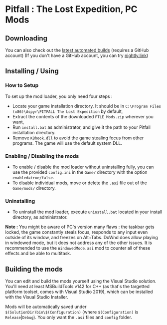 # Pitfall : The Lost Expedition, PC Mods

## Downloading

You can also check out the [latest automated builds](/../../actions/workflows/build-mods.yml?query=event%3Apush+is%3Asuccess+branch%3Amaster) (requires a GitHub account)
(If you don't have a GitHub account, you can try [nightly.link](https://nightly.link/DaveUltra/ptle/workflows/build-mods/master))

## Installing / Using

### How to Setup

To set up the mod loader, you only need four steps :

- Locate your game installation directory. It should be in `C:\Program Files (x86)\Aspyr\PITFALL The Lost Expedition` by default,
- Extract the contents of the downloaded `PTLE_Mods.zip` wherever you want,
- Run `install.bat` as administrator, and give it the path to your Pitfall installation directory.
- Remove `KBhook.dll` to avoid the game stealing focus from other programs. The game will use the default system DLL.

### Enabling / Disabling the mods

- To enable / disable the mod loader without uninstalling fully, you can use the provided `config.ini` in the `Game/` directory with the option `enabled=true/false`.
- To disable individual mods, move or delete the `.asi` file out of the `Game/mods/` directory.

### Uninstalling

- To uninstall the mod loader, execute `uninstall.bat` located in your install directory, as administrator.



**Note :** You might be aware of PC's version many flaws : the taskbar gets locked, the game constantly steals focus, responds to any input even outside of its window, and freezes on Alt+Tabs. DxWnd does allow playing in windowed mode, but it does not address any of the other issues. It is recommended to use the `WindowedMode.asi` mod to counter all of these effects and be able to multitask.



## Building the mods

You can edit and build the mods yourself using the Visual Studio solution. You'll need at least MSBuildTools v142 for C++ (as that's the targetted platform toolset, comes with Visual Studio 2019), which can be installed with the Visual Studio Installer.

Mods will be automatically saved under `$(SolutionDir)bin\$(Configuration)` (where `$(Configuration)` is `Release`|`Debug`). You only want the `.asi` files and `config` folder.
